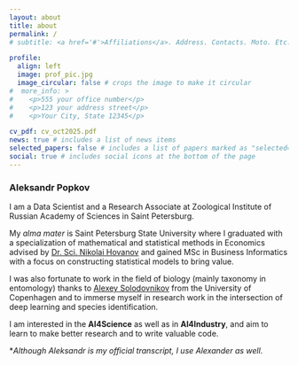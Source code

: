 ```yaml
---
layout: about
title: about
permalink: /
# subtitle: <a href='#'>Affiliations</a>. Address. Contacts. Moto. Etc.

profile:
  align: left
  image: prof_pic.jpg
  image_circular: false # crops the image to make it circular
#  more_info: >
#    <p>555 your office number</p>
#    <p>123 your address street</p>
#    <p>Your City, State 12345</p>

cv_pdf: cv_oct2025.pdf
news: true # includes a list of news items
selected_papers: false # includes a list of papers marked as "selected={true}"
social: true # includes social icons at the bottom of the page
---
```



### Aleksandr Popkov 

I am a Data Scientist and a Research Associate at 
Zoological Institute of Russian Academy of Sciences in Saint Petersburg. 

My _alma mater_ is Saint Petersburg State University where I graduated with a specialization of mathematical and statistical
methods in Economics advised by [Dr. Sci. Nikolai Hovanov](https://www.researchgate.net/profile/Nikolai-Hovanov) and gained 
MSc in Business Informatics with a focus on constructing statistical models to bring value. 

I was also fortunate to work in the field of biology (mainly taxonomy in entomology) thanks to [Alexey Solodovnikov](https://www.researchgate.net/profile/Alexey-Solodovnikov) from 
the University of Copenhagen and to immerse myself in research work in the intersection of deep learning and species identification. 

I am interested in the **AI4Science** as well as in **AI4Industry**, and aim to learn to make better research and to write valuable code.


*_Although Aleksandr is my official transcript, I use Alexander as well_.



[//]: # (# &#40;Write your biography here. Tell the world about yourself. Link to your favorite [subreddit]&#40;http://reddit.com&#41;. You can put a picture in, too. The code is already in, just name your picture `prof_pic.jpg` and put it in the `img/` folder.&#41;)
[//]: # (# &#40;Put your address / P.O. box / other info right below your picture. You can also disable any of these elements by editing `profile` property of the YAML header of your `_pages/about.md`. Edit `_bibliography/papers.bib` and Jekyll will render your [publications page]&#40;/al-folio/publications/&#41; automatically.&#41;)
[//]: # (# &#40;Link to your social media connections, too. This theme is set up to use [Font Awesome icons]&#40;https://fontawesome.com/&#41; and [Academicons]&#40;https://jpswalsh.github.io/academicons/&#41;, like the ones below. Add your Facebook, Twitter, LinkedIn, Google Scholar, or just disable all of them.&#41;)
